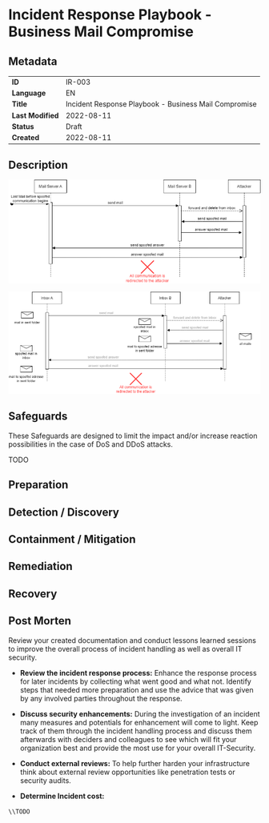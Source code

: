 # Incident Response Playbook - Business Mail Compromise

## Metadata

|                   |                                                       |
|-------------------|-------------------------------------------------------|
| **ID**            | IR-003                                             |
| **Language**      | EN                                                    |
| **Title**         | Incident Response Playbook - Business Mail Compromise |
| **Last Modified** | 2022-08-11                                            |
| **Status**        | Draft                                                 |
| **Created**       | 2022-08-11                                            |

## Description

![mailfow.png](mailflow.png)

![inboxes.png](inboxes.png)


## Safeguards

These Safeguards are designed to limit the impact and/or increase reaction possibilities in the case of DoS and DDoS attacks.

TODO

## Preparation

## Detection / Discovery

## Containment / Mitigation

## Remediation

## Recovery

## Post Morten

Review your created documentation and conduct lessons learned sessions to improve the overall process of incident handling as well as overall IT security.

* **Review the incident response process:**
Enhance the response process for later incidents by collecting what went good and what not. Identify steps that needed more preparation and use the advice that was given by any involved parties throughout the response.

* **Discuss security enhancements:**
During the investigation of an incident many measures and potentials for enhancement will come to light. Keep track of them through the incident handling process and discuss them afterwards with deciders and colleagues to see which will fit your organization best and provide the most use for your overall IT-Security.

* **Conduct external reviews:**
To help further harden your infrastructure think about external review opportunities like penetration tests or security audits.

* **Determine Incident cost:**
  
```
\\TODO
```
